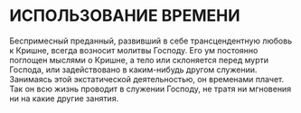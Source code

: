 # ИСПОЛЬЗОВАНИЕ ВРЕМЕНИ

Беспримесный преданный, развивший в себе трансцендентную любовь к Кришне, всегда возносит молитвы Господу. Его ум постоянно поглощен мыслями о Кришне, а тело или склоняется перед мурти Господа, или задействовано в каким-нибудь другом служении. Занимаясь этой экстатической деятельностью, он временами плачет. Так он всю жизнь проводит в служении Господу, не тратя ни мгновения ни на какие другие занятия.
